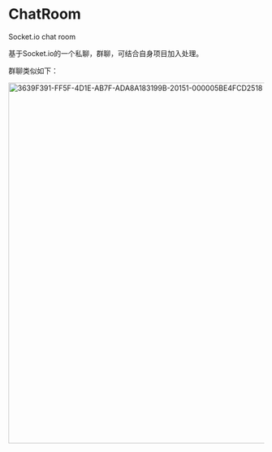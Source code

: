 # ChatRoom
Socket.io chat room

基于Socket.io的一个私聊，群聊，可结合自身项目加入处理。

群聊类似如下：

<img width="710" alt="3639F391-FF5F-4D1E-AB7F-ADA8A183199B-20151-000005BE4FCD2518" src="https://user-images.githubusercontent.com/94042014/141225857-9369002c-0337-46be-8bc8-01944f603c85.PNG">
